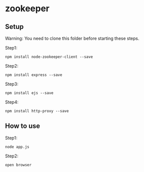 # zookeeper

## Setup

Warning: You need to clone this folder before starting these steps.

Step1: 
	
	npm install node-zookeeper-client --save
	
Step2: 
	
	npm install express --save
	
Step3: 
	
	npm install ejs --save
	
Step4: 
	
	npm install http-proxy --save

## How to use

Step1:

	node app.js

Step2:
	
	open browser
